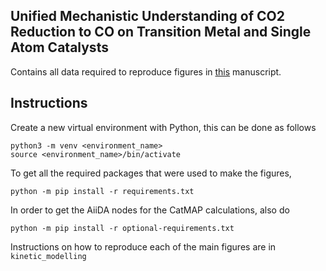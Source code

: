 Unified Mechanistic Understanding of CO2 Reduction to CO on Transition Metal and Single Atom Catalysts
-------------------------

Contains all data required to reproduce figures in [this](https://chemrxiv.org/engage/chemrxiv/article-details/60c757994c89197e3ead4a52) manuscript.

## Instructions

Create a new virtual environment with Python, this can be done as follows

```
python3 -m venv <environment_name>
source <environment_name>/bin/activate
```

To get all the required packages that were used to make the figures, 

```
python -m pip install -r requirements.txt
```

In order to get the AiiDA nodes for the CatMAP calculations, also do 

```
python -m pip install -r optional-requirements.txt
```

Instructions on how to reproduce each of the main figures are in `kinetic_modelling`
